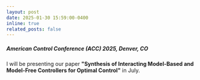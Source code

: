 ```yaml
---
layout: post
date: 2025-01-30 15:59:00-0400
inline: true
related_posts: false
---
```


##### American Control Conference (ACC) 2025, Denver, CO

I will be presenting our paper **"Synthesis of Interacting Model-Based and Model-Free Controllers for Optimal Control"** in July.
